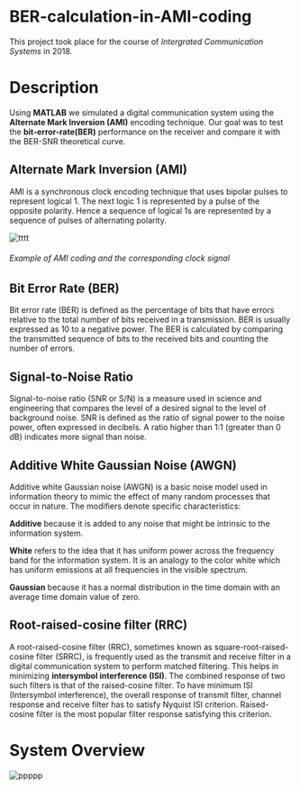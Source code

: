 # BER-calculation-in-AMI-coding

This project took place for the course of *Intergrated Communication Systems* in 2018. 

# Description

Using **MATLAB** we simulated a digital communication system using the **Alternate Mark Inversion (AMI)** encoding technique. Our goal was to test the **bit-error-rate(BER)** performance on the receiver and compare it with the ΒΕR-SNR theoretical curve.

## Alternate Mark Inversion (AMI)

AMI is a synchronous clock encoding technique that uses bipolar pulses to represent logical 1. The next logic 1 is represented by a pulse of the opposite polarity. Hence a sequence of logical 1s are represented by a sequence of pulses of alternating polarity. 


![tttt](https://user-images.githubusercontent.com/59124127/106363476-74db2b80-6331-11eb-8034-719324213b2a.png)
###### *Example of AMI coding and the corresponding clock signal*

## Bit Error Rate (BER)

Bit error rate (BER) is defined as the percentage of bits that have errors relative to the total number of bits received in a transmission. BER is usually expressed as 10 to a negative power. The BER is calculated by comparing the transmitted sequence of bits to the received bits and counting the number of errors. 

## Signal-to-Noise Ratio 

Signal-to-noise ratio (SNR or S/N) is a measure used in science and engineering that compares the level of a desired signal to the level of background noise. SNR is defined as the ratio of signal power to the noise power, often expressed in decibels. A ratio higher than 1:1 (greater than 0 dB) indicates more signal than noise.

## Additive White Gaussian Noise (AWGN)

Additive white Gaussian noise (AWGN) is a basic noise model used in information theory to mimic the effect of many random processes that occur in nature. The modifiers denote specific characteristics:

**Additive** because it is added to any noise that might be intrinsic to the information system.

**White** refers to the idea that it has uniform power across the frequency band for the information system. It is an analogy to the color white which has uniform emissions at all frequencies in the visible spectrum.

**Gaussian** because it has a normal distribution in the time domain with an average time domain value of zero.

## Root-raised-cosine filter (RRC)

A root-raised-cosine filter (RRC), sometimes known as square-root-raised-cosine filter (SRRC), is frequently used as the transmit and receive filter in a digital communication system to perform matched filtering. This helps in minimizing **intersymbol interference (ISI)**. The combined response of two such filters is that of the raised-cosine filter.
To have minimum ISI (Intersymbol interference), the overall response of transmit filter, channel response and receive filter has to satisfy Nyquist ISI criterion. Raised-cosine filter is the most popular filter response satisfying this criterion.

# System Overview

![ppppp](https://user-images.githubusercontent.com/59124127/106364928-d3f16e00-633a-11eb-9b26-88dc9830ddfd.jpg)


